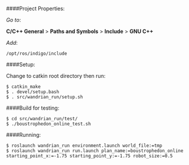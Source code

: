 ####Project Properties:

_Go to_: 

__C/C++ General__ > __Paths and Symbols__ > __Include__ > __GNU C++__

_Add_:

 `/opt/ros/indigo/include`
 
####Setup:

Change to catkin root directory then run:

    $ catkin_make
    $ . devel/setup.bash
    $ . src/wandrian_run/setup.sh

####Build for testing:

    $ cd src/wandrian_run/test/
    $ ./boustrophedon_online_test.sh

####Running:

    $ roslaunch wandrian_run environment.launch world_file:=tmp
    $ roslaunch wandrian_run run.launch plan_name:=boustrophedon_online starting_point_x:=-1.75 starting_point_y:=-1.75 robot_size:=0.5
